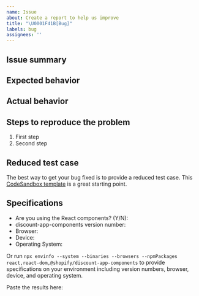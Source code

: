 ```yaml
---
name: Issue
about: Create a report to help us improve
title: "\U0001F41B[Bug]"
labels: bug
assignees: ''
---
```


<!-- For feature requests, please use the following template: https://github.com/Shopify/polaris/issues/new?labels=Feature+request&template=FEATURE_REQUEST.md -->

## Issue summary

<!--
Write a short description of the issue here ↓
-->

## Expected behavior

<!--
What do you think should happen?
-->

## Actual behavior

<!--
What actually happens?

Tip: include an error message (in a `<details></details>` tag) if your issue is related to an error while running Polaris.

If you include an animated gif showing your issue, wrapping it in a details tag is also recommended. Gifs usually autoplay, which can cause accessibility issues for people reviewing your PR:

    <details>
      <summary>Summary of your gif(s)</summary>
      <img src="..." alt="Description of what the gif shows">
    </details>

-->

## Steps to reproduce the problem

1. First step
1. Second step

## Reduced test case

The best way to get your bug fixed is to provide a reduced test case. This [CodeSandbox template](https://codesandbox.io/s/q82mlq0m26) is a great starting point.

## Specifications

- Are you using the React components? (Y/N):
- discount-app-components version number:
- Browser:
- Device:
- Operating System:

Or run `npx envinfo --system --binaries --browsers --npmPackages react,react-dom,@shopify/discount-app-components` to provide specifications on your environment including version numbers, browser, device, and operating system.

Paste the results here:

```bash

```

